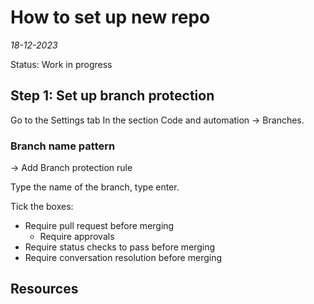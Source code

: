 # How to set up new repo

*18-12-2023*

Status: Work in progress

[//]: # (ToDo: Create some kind of template)

## Step 1: Set up branch protection

Go to the Settings tab
In the section Code and automation -> Branches.

### Branch name pattern

-> Add Branch protection rule

Type the name of the branch, type enter.

Tick the boxes:

- Require pull request before merging
	- Require approvals
- Require status checks to pass before merging
- Require conversation resolution before merging

## Resources
